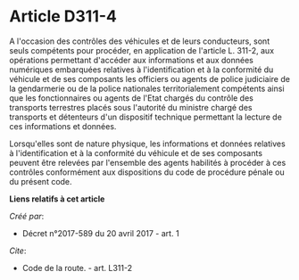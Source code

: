 # Article D311-4

A l'occasion des contrôles des véhicules et de leurs conducteurs, sont seuls compétents pour procéder, en application de
l'article L. 311-2, aux opérations permettant d'accéder aux informations et aux données numériques embarquées relatives à
l'identification et à la conformité du véhicule et de ses composants les officiers ou agents de police judiciaire de la
gendarmerie ou de la police nationales territorialement compétents ainsi que les fonctionnaires ou agents de l'Etat chargés
du contrôle des transports terrestres placés sous l'autorité du ministre chargé des transports et détenteurs d'un dispositif
technique permettant la lecture de ces informations et données. 

Lorsqu'elles sont de nature physique, les informations et données relatives à l'identification et à la conformité du véhicule
et de ses composants peuvent être relevées par l'ensemble des agents habilités à procéder à ces contrôles conformément aux
dispositions du code de procédure pénale ou du présent code.

**Liens relatifs à cet article**

_Créé par_:

  - Décret n°2017-589 du 20 avril 2017 - art. 1

_Cite_:

  - Code de la route. - art. L311-2
